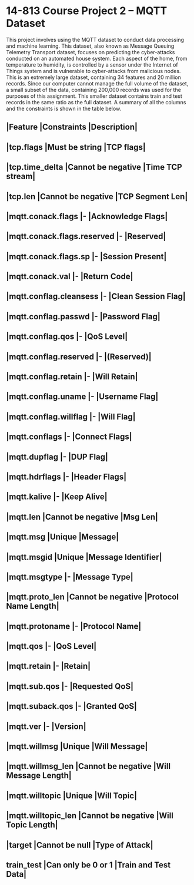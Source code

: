# 14-813 Course Project 2 – MQTT Dataset

This project involves using the MQTT dataset to conduct data processing and machine learning. This dataset, also known as Message Queuing Telemetry Transport dataset, focuses on predicting the cyber-attacks conducted on an automated house system. Each aspect of the home, from temperature to humidity, is controlled by a sensor under the Internet of Things system and is vulnerable to cyber-attacks from malicious nodes.
This is an extremely large dataset, containing 34 features and 20 million records. Since our computer cannot manage the full volume of the dataset, a small subset of the data, containing 200,000 records was used for the purposes of this assignment. This smaller dataset contains train and test records in the same ratio as the full dataset. A summary of all the columns and the constraints is shown in the table below. 

|Feature	|Constraints	|Description|
-------------------------------------
|tcp.flags	|Must be string	|TCP flags|
-------------------------------------
|tcp.time_delta	|Cannot be negative	|Time TCP stream|
-------------------------------------
|tcp.len	|Cannot be negative	|TCP Segment Len|
-------------------------------------
|mqtt.conack.flags	|-	|Acknowledge Flags|
-------------------------------------
|mqtt.conack.flags.reserved	|-	|Reserved|
-------------------------------------
|mqtt.conack.flags.sp	|-	|Session Present|
-------------------------------------
|mqtt.conack.val	|-	|Return Code|
-------------------------------------
|mqtt.conflag.cleansess	|-	|Clean Session Flag|
-------------------------------------
|mqtt.conflag.passwd	|-	|Password Flag|
-------------------------------------
|mqtt.conflag.qos	|-	|QoS Level|
-------------------------------------
|mqtt.conflag.reserved	|-	|(Reserved)|
-------------------------------------
|mqtt.conflag.retain	|-	|Will Retain|
-------------------------------------
|mqtt.conflag.uname	|-	|Username Flag|
-------------------------------------
|mqtt.conflag.willflag	|-	|Will Flag|
-------------------------------------
|mqtt.conflags	|-	|Connect Flags|
-------------------------------------
|mqtt.dupflag	|-	|DUP Flag|
-------------------------------------
|mqtt.hdrflags	|-	|Header Flags|
-------------------------------------
|mqtt.kalive	|-	|Keep Alive|
-------------------------------------
|mqtt.len	|Cannot be negative	|Msg Len|
-------------------------------------
|mqtt.msg	|Unique	|Message|
-------------------------------------
|mqtt.msgid	|Unique	|Message Identifier|
-------------------------------------
|mqtt.msgtype	|-	|Message Type|
-------------------------------------
|mqtt.proto_len	|Cannot be negative	|Protocol Name Length|
-------------------------------------
|mqtt.protoname	|-	|Protocol Name|
-------------------------------------
|mqtt.qos	|-	|QoS Level|
-------------------------------------
|mqtt.retain	|-	|Retain|
-------------------------------------
|mqtt.sub.qos	|-	|Requested QoS|
-------------------------------------
|mqtt.suback.qos	|-	|Granted QoS|
-------------------------------------
|mqtt.ver	|-	|Version|
-------------------------------------
|mqtt.willmsg	|Unique	|Will Message|
-------------------------------------
|mqtt.willmsg_len	|Cannot be negative	|Will Message Length|
-------------------------------------
|mqtt.willtopic	|Unique	|Will Topic|
-------------------------------------
|mqtt.willtopic_len	|Cannot be negative	|Will Topic Length|
-------------------------------------
|target	|Cannot be null	|Type of Attack|
-------------------------------------
train_test	|Can only be 0 or 1	|Train and Test Data|
-------------------------------------
